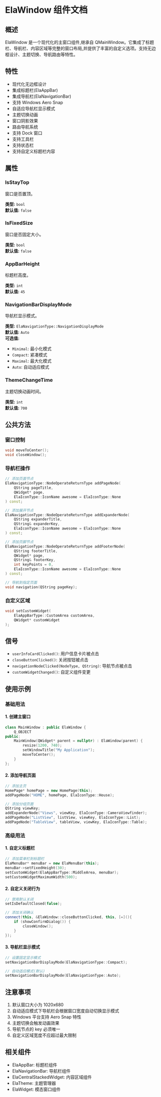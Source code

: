# ElaWindow 组件文档

## 概述
ElaWindow 是一个现代化的主窗口组件,继承自 QMainWindow。它集成了标题栏、导航栏、内容区域等完整的窗口布局,并提供了丰富的自定义选项。支持无边框设计、主题切换、导航路由等特性。

## 特性
- 现代化无边框设计
- 集成标题栏(ElaAppBar)
- 集成导航栏(ElaNavigationBar)
- 支持 Windows Aero Snap
- 自适应导航栏显示模式
- 主题切换动画
- 窗口阴影效果
- 路由导航系统
- 支持 Dock 窗口
- 支持工具栏
- 支持状态栏
- 支持自定义标题栏内容

## 属性

### IsStayTop
窗口是否置顶。

**类型:** `bool`  
**默认值:** `false`

### IsFixedSize
窗口是否固定大小。

**类型:** `bool`  
**默认值:** `false`

### AppBarHeight
标题栏高度。

**类型:** `int`  
**默认值:** `45`

### NavigationBarDisplayMode
导航栏显示模式。

**类型:** `ElaNavigationType::NavigationDisplayMode`  
**默认值:** `Auto`  
**可选值:**
- `Minimal`: 最小化模式
- `Compact`: 紧凑模式
- `Maximal`: 最大化模式
- `Auto`: 自动适应模式

### ThemeChangeTime
主题切换动画时间。

**类型:** `int`  
**默认值:** `700`

## 公共方法

### 窗口控制
```cpp
void moveToCenter();
void closeWindow();
```

### 导航栏操作
```cpp
// 添加页面节点
ElaNavigationType::NodeOperateReturnType addPageNode(
    QString pageTitle,
    QWidget* page,
    ElaIconType::IconName awesome = ElaIconType::None
) const;

// 添加展开节点
ElaNavigationType::NodeOperateReturnType addExpanderNode(
    QString expanderTitle,
    QString& expanderKey,
    ElaIconType::IconName awesome = ElaIconType::None
) const;

// 添加页脚节点
ElaNavigationType::NodeOperateReturnType addFooterNode(
    QString footerTitle,
    QWidget* page,
    QString& footerKey,
    int keyPoints = 0,
    ElaIconType::IconName awesome = ElaIconType::None
) const;

// 导航到指定页面
void navigation(QString pageKey);
```

### 自定义区域
```cpp
void setCustomWidget(
    ElaAppBarType::CustomArea customArea,
    QWidget* customWidget
);
```

## 信号
- `userInfoCardClicked()`: 用户信息卡片被点击
- `closeButtonClicked()`: 关闭按钮被点击
- `navigationNodeClicked(NodeType, QString)`: 导航节点被点击
- `customWidgetChanged()`: 自定义组件变更

## 使用示例

### 基础用法

#### 1. 创建主窗口
```cpp
class MainWindow : public ElaWindow {
    Q_OBJECT
public:
    MainWindow(QWidget* parent = nullptr) : ElaWindow(parent) {
        resize(1200, 740);
        setWindowTitle("My Application");
        moveToCenter();
    }
};
```

#### 2. 添加导航页面
```cpp
// 添加主页
HomePage* homePage = new HomePage(this);
addPageNode("HOME", homePage, ElaIconType::House);

// 添加分组页面
QString viewKey;
addExpanderNode("Views", viewKey, ElaIconType::CameraViewfinder);
addPageNode("ListView", listView, viewKey, ElaIconType::List);
addPageNode("TableView", tableView, viewKey, ElaIconType::Table);
```

### 高级用法

#### 1. 自定义标题栏
```cpp
// 添加菜单栏到标题栏
ElaMenuBar* menuBar = new ElaMenuBar(this);
menuBar->setFixedHeight(30);
setCustomWidget(ElaAppBarType::MiddleArea, menuBar);
setCustomWidgetMaximumWidth(500);
```

#### 2. 自定义关闭行为
```cpp
// 禁用默认关闭
setIsDefaultClosed(false);

// 添加关闭确认
connect(this, &ElaWindow::closeButtonClicked, this, [=](){
    if (showConfirmDialog()) {
        closeWindow();
    }
});
```

#### 3. 导航栏显示模式
```cpp
// 设置固定显示模式
setNavigationBarDisplayMode(ElaNavigationType::Compact);

// 自动适应模式(默认)
setNavigationBarDisplayMode(ElaNavigationType::Auto);
```

## 注意事项
1. 默认窗口大小为 1020x680
2. 自动适应模式下导航栏会根据窗口宽度自动切换显示模式
3. Windows 平台支持 Aero Snap 特性
4. 主题切换会触发动画效果
5. 导航节点的 key 必须唯一
6. 自定义区域宽度不应超过最大限制

## 相关组件
- ElaAppBar: 标题栏组件
- ElaNavigationBar: 导航栏组件
- ElaCentralStackedWidget: 内容区域组件
- ElaTheme: 主题管理器
- ElaWidget: 模态窗口组件
